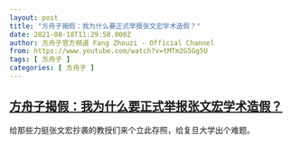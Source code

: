 ```yaml
---
layout: post
title: "方舟子揭假：我为什么要正式举报张文宏学术造假？"
date: 2021-08-18T11:29:58.000Z
author: 方舟子官方频道 Fang Zhouzi - Official Channel
from: https://www.youtube.com/watch?v=tMTm2G5Gg5U
tags: [ 方舟子 ]
categories: [ 方舟子 ]
---
```

<!--1629286198000-->
[方舟子揭假：我为什么要正式举报张文宏学术造假？](https://www.youtube.com/watch?v=tMTm2G5Gg5U)
------

<div>
给那些力挺张文宏抄袭的教授们来个立此存照，给复旦大学出个难题。
</div>
